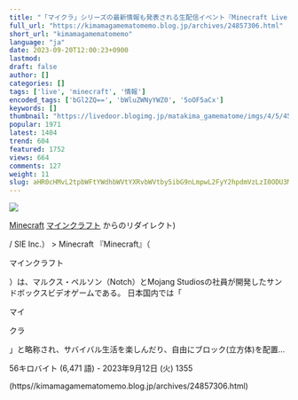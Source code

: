 ```yaml
---
title: "「マイクラ」シリーズの最新情報も発表される生配信イベント『Minecraft Live 2023』10"
full_url: "https://kimamagamematomemo.blog.jp/archives/24857306.html"
short_url: "kimamagamematomemo"
language: "ja"
date: 2023-09-20T12:00:23+0900
lastmod: 
draft: false
author: []
categories: []
tags: ['live', 'minecraft', '情報']
encoded_tags: ['bGl2ZQ==', 'bWluZWNyYWZ0', '5oOF5aCx']
keywords: []
thumbnail: "https://livedoor.blogimg.jp/matakima_gamematome/imgs/4/5/45b5364e-s.jpg"
popular: 1971
latest: 1404
trend: 604
featured: 1752
views: 664
comments: 127
weight: 11
slug: aHR0cHMvL2tpbWFtYWdhbWVtYXRvbWVtby5ibG9nLmpwL2FyY2hpdmVzLzI0ODU3MzA2Lmh0bWw=
---
```


![](https://livedoor.blogimg.jp/matakima_gamematome/imgs/4/5/45b5364e-s.jpg)

<div><a title='Minecraft' href='https//ja.wikipedia.org/wiki/Minecraft' target='_blank'>Minecraft</a> <span class='searchalttitle'><a></a><span><a title='マインクラフト' class='mw-redirect' href='https//ja.wikipedia.org/wiki/%E3%83%9E%E3%82%A4%E3%83%B3%E3%82%AF%E3%83%A9%E3%83%95%E3%83%88' target='_blank'><span>マインクラフト</span></a> からのリダイレクト)</span></span><p class='searchresult'>/ SIE Inc.） > Minecraft 『Minecraft』（<p>マインクラフト</p>）は、マルクス・ペルソン（Notch）とMojang Studiosの社員が開発したサンドボックスビデオゲームである。 日本国内では「<p>マイ</p><p>クラ</p>」と略称され、サバイバル生活を楽しんだり、自由にブロック(立方体)を配置…</p> <p class='mw-search-result-data'>56キロバイト (6,471 語) - 2023年9月12日 (火) 1355</p></div>

(https//kimamagamematomemo.blog.jp/archives/24857306.html)
